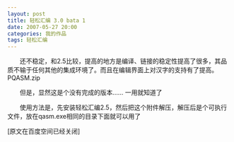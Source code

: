 ```yaml
---
layout: post
title: 轻松汇编 3.0 bata 1
date: 2007-05-27 20:00
categories: 我的作品
tags: 轻松汇编
---
```



　　还不稳定，和2.5比较，提高的地方是编译、链接的稳定性提高了很多，其品质不输于任何其他的集成环境了。而且在编辑界面上对汉字的支持有了提高。PQASM.zip

<!-- more -->


　　但是，显然这是个没有完成的版本…… 一用就知道了

　　使用方法是，先安装轻松汇编2.5，然后把这个附件解压，解压后是个可执行文件，放在qasm.exe相同的目录下面就可以用了

[原文在百度空间已经关闭]

